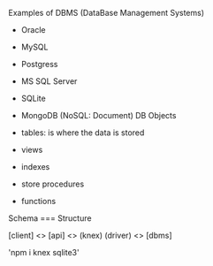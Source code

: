 Examples of DBMS (DataBase Management Systems)

- Oracle
- MySQL
- Postgress
- MS SQL Server
- SQLite
- MongoDB (NoSQL: Document)
DB Objects

- tables: is where the data is stored
- views
- indexes
- store procedures
- functions

Schema === Structure

[client] <> [api] <> (knex) <SQL> (driver) <> [dbms]


'npm i knex sqlite3'